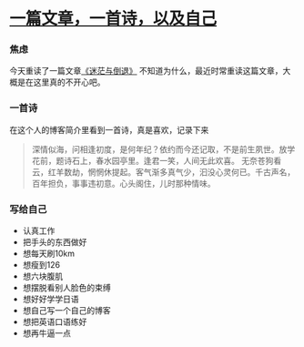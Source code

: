 # [一篇文章，一首诗，以及自己](https://github.com/yihong0618/gitblog/issues/26)

### 焦虑
今天重读了一篇文章[《迷茫与倒退》](https://yihui.name/cn/2019/01/confusion-seclusion/)
不知道为什么，最近时常重读这篇文章，大概是在这里真的不开心吧。
### 一首诗
在这个人的博客简介里看到一首诗，真是喜欢，记录下来
> 深情似海，问相逢初度，是何年纪？依约而今还记取，不是前生夙世。放学花前，题诗石上，春水园亭里。逢君一笑，人间无此欢喜。
无奈苍狗看云，红羊数劫，惘惘休提起。客气渐多真气少，汩没心灵何已。千古声名，百年担负，事事违初意。心头阁住，儿时那种情味。

### 写给自己

- 认真工作
- 把手头的东西做好
- 想每天刷10km
- 想瘦到126
- 想六块腹肌
- 想摆脱看别人脸色的束缚
- 想好好学学日语
- 想自己写一个自己的博客
- 想把英语口语练好
- 想再牛逼一点
